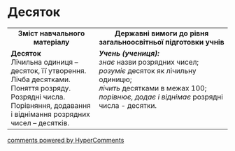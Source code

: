 <div id="hypercomments_widget" class="js-hypercomments-widget invisible"></div>

# Десяток
<table>
  <tr>
    <td width="40%" align="center"><b>Зміст навчального матеріалу<b></td>
    <td width="60%" align="center"><b>Державні вимоги до рівня загальноосвітньої підготовки учнів</b></td>
  </tr>
  <tr>
    <td width="40%" style="vertical-align:top !important;"><b>Десяток</b><br>
Лічильна одиниця – десяток, її утворення.<br>
Лічба десятками.<br>  
Поняття розряду.<br>
Розрядні числа.<br>
Порівняння, додавання і віднімання розрядних чисел – десятків.<br></td>
    <td width="60%" style="vertical-align:top !important;"><i><b>Учень (учениця):</b></i><br>
<i>знає</i> назви розрядних чисел;<br>
<i>розуміє</i> десяток як лічильну одиницю;<br>
<i>лічить</i> десятками в межах 100;<br>
<i>порівнює, додає і віднімає</i> розрядні числа - десятки.<br></td>
  </tr>
</table>

<div class="js-hypercomments-container">
    <a href="http://hypercomments.com" class="hc-link" title="comments widget">comments powered by HyperComments</a>
</div>